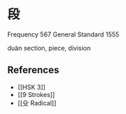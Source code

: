 # 段
Frequency 567
General Standard 1555

duàn
section, piece, division

## References
- [[HSK 3]]
- [[9 Strokes]]
- [[殳 Radical]]